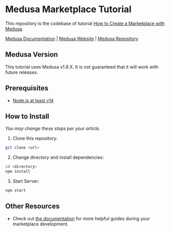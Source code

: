 # Medusa Marketplace Tutorial

This repository is the codebase of tutorial [How to Create a Marketplace with Medusa](https://medusajs.com/blog/how-to-create-a-marketplace-using-medusa).

[Medusa Documentation](https://docs.medusajs.com/) | [Medusa Website](https://medusajs.com/) | [Medusa Repository](https://github.com/medusajs/medusa)

## Medusa Version

This tutorial uses Medusa v1.8.X. It is not guaranteed that it will work with future releases.

## Prerequisites

- [Node.js at least v14](https://docs.medusajs.com/tutorial/set-up-your-development-environment#nodejs)

## How to Install

_You may change these steps per your article._

1. Clone this repository:

```bash
git clone <url>
```

2. Change directory and install dependencies:

```bash
cd <directory>
npm install
```

3. Start Server:

```bash
npm start
```

## Other Resources

- Check out [the documentation](https://docs.medusajs.com/) for more helpful guides during your marketplace development.
